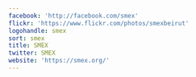 ```yaml
---
facebook: 'http://facebook.com/smex'
flickr: 'https://www.flickr.com/photos/smexbeirut'
logohandle: smex
sort: smex
title: SMEX
twitter: SMEX
website: 'https://smex.org/'
---
```

